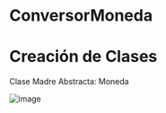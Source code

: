 # ConversorMoneda

# Creación de Clases
Clase Madre Abstracta: Moneda

![image](https://github.com/OscarOf/ConversorMoneda/assets/114504563/00004019-f44e-43ea-8ad6-ba2005410fea)

